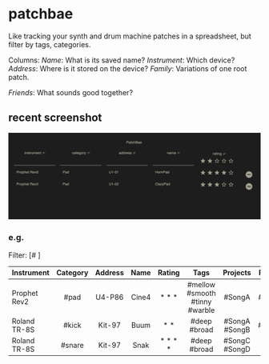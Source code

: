 # patchbae
Like tracking your synth and drum machine patches in a spreadsheet, but filter by tags, categories.

Columns:
_Name_: What is its saved name?
_Instrument_: Which device?
_Address_: Where is it stored on the device?
_Family_: Variations of one root patch.

_Friends_: What sounds good together?

## recent screenshot

![an image examplar](./examples/proofofconcept1.jpg)

### e.g.
Filter: [#     ]

Instrument | Category | Address | Name | Rating | Tags | Projects | Family | Friends|
|-|:-:|:-:|:-:|:-:|:-:|:-:|:-:|:-:|
| Prophet Rev2 | #pad | U4-P86 | Cine4 | * * * | #mellow #smooth #tinny #warble | #SongA | #Buum | # |
| Roland TR-8S | #kick | Kit-97 | Buum | * * | #deep #broad | #SongA #SongB | #Cine4 | #Snak |
| Roland TR-8S | #snare | Kit-97 | Snak | * * * * | #deep #broad | #SongC #SongD | # | #Buum |
